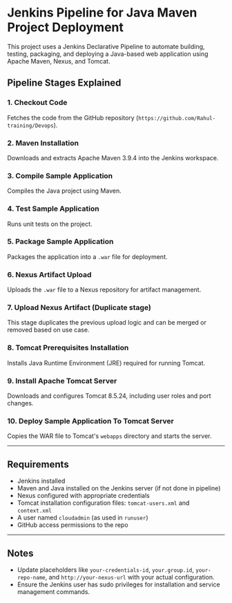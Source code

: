 # Jenkins Pipeline for Java Maven Project Deployment

This project uses a Jenkins Declarative Pipeline to automate building, testing, packaging, and deploying a Java-based web application using Apache Maven, Nexus, and Tomcat.

## Pipeline Stages Explained

### 1. Checkout Code
Fetches the code from the GitHub repository (`https://github.com/Rahul-training/Devops`).

### 2. Maven Installation
Downloads and extracts Apache Maven 3.9.4 into the Jenkins workspace.

### 3. Compile Sample Application
Compiles the Java project using Maven.

### 4. Test Sample Application
Runs unit tests on the project.

### 5. Package Sample Application
Packages the application into a `.war` file for deployment.

### 6. Nexus Artifact Upload
Uploads the `.war` file to a Nexus repository for artifact management.

### 7. Upload Nexus Artifact (Duplicate stage)
This stage duplicates the previous upload logic and can be merged or removed based on use case.

### 8. Tomcat Prerequisites Installation
Installs Java Runtime Environment (JRE) required for running Tomcat.

### 9. Install Apache Tomcat Server
Downloads and configures Tomcat 8.5.24, including user roles and port changes.

### 10. Deploy Sample Application To Tomcat Server
Copies the WAR file to Tomcat's `webapps` directory and starts the server.

---

## Requirements

- Jenkins installed
- Maven and Java installed on the Jenkins server (if not done in pipeline)
- Nexus configured with appropriate credentials
- Tomcat installation configuration files: `tomcat-users.xml` and `context.xml`
- A user named `cloudadmin` (as used in `runuser`)
- GitHub access permissions to the repo

---

## Notes

- Update placeholders like `your-credentials-id`, `your.group.id`, `your-repo-name`, and `http://your-nexus-url` with your actual configuration.
- Ensure the Jenkins user has sudo privileges for installation and service management commands.
